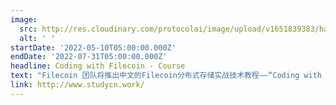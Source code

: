 ```yaml
---
image:
  src: http://res.cloudinary.com/protocolai/image/upload/v1651839383/hackathons/dtx9dawrwsumq7jfpvru.jpg
  alt: ' '
startDate: '2022-05-10T05:00:00.000Z'
endDate: '2022-07-31T05:00:00.000Z'
headline: Coding with Filecoin - Course
text: "Filecoin 团队将推出中文的Filecoin分布式存储实战技术教程——“Coding with Filecoin/”，该课程将从5月10号开始，为期8周共10门课，将有来自Filecoin生态的杰出开发者进行手把手代码教学，课程结束后将进行一场为期30天、线上线下相结合的Filecoin黑客松Hackathon大赛，欢迎大家积极参与!"
link: http://www.studycn.work/
---
```

